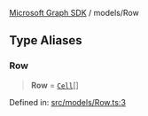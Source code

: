 [Microsoft Graph SDK](../README.md) / models/Row

## Type Aliases

### Row

> **Row** = [`Cell`](../Cell.md#cell)[]

Defined in: [src/models/Row.ts:3](https://github.com/Future-Secure-AI/microsoft-graph/blob/main/src/models/Row.ts#L3)
